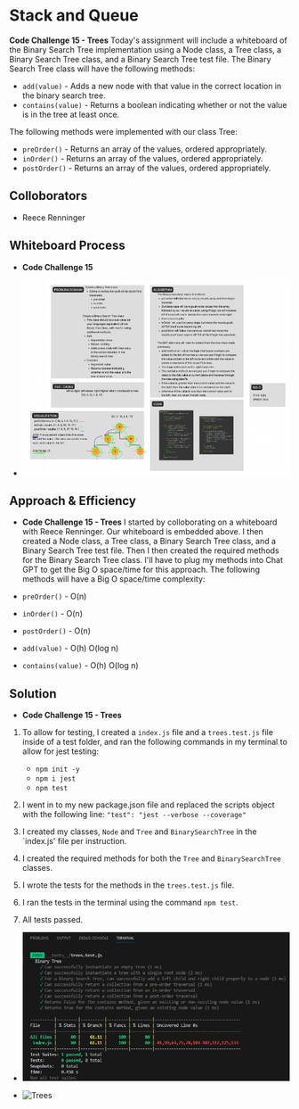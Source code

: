# Stack and Queue
<!-- Short summary or background information -->

**Code Challenge 15 - Trees**
Today's assignment will include a whiteboard of the Binary Search Tree implementation using a Node class, a Tree class, a Binary Search Tree class, and a Binary Search Tree test file. The Binary Search Tree class will have the following methods:

- `add(value)` - Adds a new node with that value in the correct location in the binary search tree.
- `contains(value)` - Returns a boolean indicating whether or not the value is in the tree at least once.

The following methods were implemented with our class Tree:

- `preOrder()` - Returns an array of the values, ordered appropriately.
- `inOrder()` - Returns an array of the values, ordered appropriately.
- `postOrder()` - Returns an array of the values, ordered appropriately.

## Colloborators

- Reece Renninger

## Whiteboard Process
<!-- Embedded whiteboard image -->
- **Code Challenge 15**

- ![Whiteboard](/public/codeChallenge15Whiteboard.png)

## Approach & Efficiency
<!-- What approach did you take? Why? What is the Big O space/time for this approach? -->
- **Code Challenge 15 - Trees**
I started by colloborating on a whiteboard with Reece Renninger. Our whiteboard is embedded above. I then created a Node class, a Tree class, a Binary Search Tree class, and a Binary Search Tree test file. Then I then created the required methods for the Binary Search Tree class. I'll have to plug my methods into Chat GPT to get the Big O space/time for this approach. The following methods will have a Big O space/time complexity:

- `preOrder()` - O(n)
- `inOrder()` - O(n)
- `postOrder()` - O(n)
- `add(value)` - O(h) O(log n)
- `contains(value)` - O(h) O(log n)

## Solution
<!-- Show how to run your code, and examples of it in action -->

- **Code Challenge 15 - Trees**

1. To allow for testing, I created a `index.js` file and a `trees.test.js` file inside of a test folder, and ran the following commands in my terminal to allow for jest testing:
   - `npm init -y`
   - `npm i jest`
   - `npm test`

2. I went in to my new package.json file and replaced the scripts object with the following line: `"test": "jest --verbose --coverage"`

3. I created my classes, `Node` and `Tree` and `BinarySearchTree` in the `index.js' file per instruction.

4. I created the required methods for both the `Tree` and `BinarySearchTree` classes.

5. I wrote the tests for the methods in the `trees.test.js` file.

6. I ran the tests in the terminal using the command `npm test`.

7. All tests passed.

- ![Terminal](/public/codeChallenge15Tests.png)

- ![Trees](https://media.giphy.com/media/SgvQmElxQgMqmdXSY2/giphy.gif)
